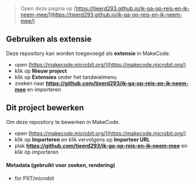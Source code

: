 
> Open deze pagina op [https://tjeerd293.github.io/ik-ga-op-reis-en-ik-neem-mee/](https://tjeerd293.github.io/ik-ga-op-reis-en-ik-neem-mee/)

## Gebruiken als extensie

Deze repository kan worden toegevoegd als **extensie** in MakeCode.

* open [https://makecode.microbit.org/](https://makecode.microbit.org/)
* klik op **Nieuw project**
* klik op **Extensies** onder het tandwielmenu
* zoeken naar **https://github.com/tjeerd293/ik-ga-op-reis-en-ik-neem-mee** en importeren

## Dit project bewerken

Om deze repository te bewerken in MakeCode.

* open [https://makecode.microbit.org/](https://makecode.microbit.org/)
* klik op **Importeren** en klik vervolgens op **Importeer URL**
* plak **https://github.com/tjeerd293/ik-ga-op-reis-en-ik-neem-mee** en klik op importeren

#### Metadata (gebruikt voor zoeken, rendering)

* for PXT/microbit
<script src="https://makecode.com/gh-pages-embed.js"></script><script>makeCodeRender("{{ site.makecode.home_url }}", "{{ site.github.owner_name }}/{{ site.github.repository_name }}");</script>
